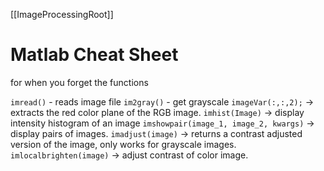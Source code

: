 [[ImageProcessingRoot]]

# Matlab Cheat Sheet

for when you forget the functions

`imread()` - reads image file
`im2gray()` - get grayscale
`imageVar(:,:,2);` → extracts the red color plane of the RGB image. 
`imhist(Image)` → display intensity histogram of an image
`imshowpair(image_1, image_2, kwargs)` → display pairs of images.
`imadjust(image)` → returns a contrast adjusted version of the image, only works for grayscale images.
`imlocalbrighten(image)` → adjust contrast of color image.